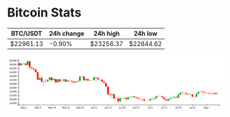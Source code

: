 # Bitcoin Stats

BTC/USDT|24h change|24h high|24h low|
|---|---|---|---|
|$22961.13|-0.90%|$23256.37|$22844.62|

<img src="./chart.svg">
